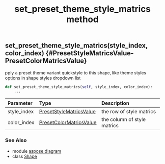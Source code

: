 ﻿---
title: set_preset_theme_style_matrics method
second_title: Aspose.Diagram for Python via .NET API References
description: 
type: docs
weight: 270
url: /python-net/aspose.diagram/shape/set_preset_theme_style_matrics/
is_root: false
---

## set_preset_theme_style_matrics(style_index, color_index) {#PresetStyleMatricsValue-PresetColorMatricsValue}

pply a preset theme variant quickstyle to this shape, like theme styles options in shape styles dropdown list



```python
def set_preset_theme_style_matrics(self, style_index, color_index):
    ...
```


| Parameter | Type | Description |
| :- | :- | :- |
| style_index | [PresetStyleMatricsValue](/diagram/python-net/aspose.diagram/presetstylematricsvalue) | the row of style matrics |
| color_index | [PresetColorMatricsValue](/diagram/python-net/aspose.diagram/presetcolormatricsvalue) | the column of style matrics |



### See Also
* module [aspose.diagram](../../)
* class [Shape](/diagram/python-net/aspose.diagram/shape)

